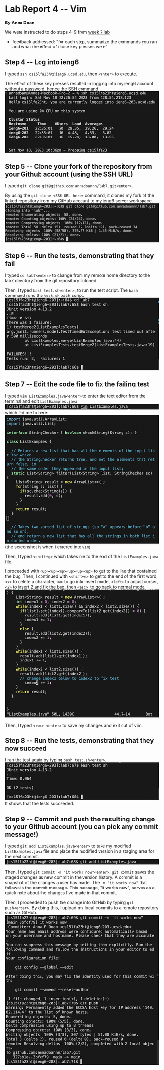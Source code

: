 # Lab Report 4 -- Vim
__By Anna Doan__

We were instructed to do steps 4-9 from [week 7 lab](https://ucsd-cse15l-f23.github.io/week/week7/#week7-lab-report)

- feedback addressed: "for each step, summarize the commands you ran and what the effect of those key presses were"

## Step 4 -- Log into ieng6
I typed `ssh cs15lfa23ht@ieng6.ucsd.edu`, then `<enter>` to execute. 

The effect of these key presses resulted in logging into my ieng6 account without a password, hence the SSH command. 
![image](lab4.png)

## Step 5 -- Clone your fork of the repository from your Github account (using the SSH URL)
I typed `git clone git@github.com:annadoannn/lab7.git<enter>`.

By using the `git clone <SSH URL here>` command, it cloned my fork of the linked repository from my GitHub account to my ieng6 server workspace. 
![image](lab4-git.png)

## Step 6 -- Run the tests, demonstrating that they fail
I typed `cd lab7<enter>` to change from my remote home directory to the lab7 directory from the git repository I cloned. 

Then, I typed `bash test.sh<enter>`, to run the test script. The `bash` command runs the `test.sh` bash script. 
![image](lab4-bash.png)

## Step 7 -- Edit the code file to fix the failing test
I typed `vim ListExamples.java<enter>` to enter the text editor from the terminal and edit `ListExamples.java`:
![image](lab4-vim1.png)
which led me to here:
![image](lab4-vim2.png)
(the screenshot is when I entered into `vim`)

Then, I typed `<shift+g>` which takes me to the end of the `ListExamples.java` file. 

I proceeded with `<up><up><up><up><up><up>` to get to the line that contained the bug. 
Then, I continued with `<shift+e>` to get to the end of the first word, `<x>` to delete a character, `<a>` to go into insert mode, `<left>` to adjust curser, `<2>` to insert 2 and fix the bug, then `<esc> `to go back to normal mode.
![image](lab4-vim3.png)

Then, I typed `<:wq> <enter>` to save my changes and exit out of vim. 

## Step 8 -- Run the tests, demonstrating that they now succeed
I ran the test again by typing `bash test.sh<enter>`. 
![image](lab4-vim4.png)
It shows that the tests succeeded. 


## Step 9 -- Commit and push the resulting change to your Github account (you can pick any commit message!)
I typed `git add ListExamples.java<enter>` to take my modified `ListExamples.java` file and place the modified version in a staging area for the next commit. 
![image](lab4-git1.png)

Then, I typed `git commit -m "it works now"<enter>`. `git commit` saves the staged changes as new commit in the version history. A commit is a snapshot of the changes a user has made. The `-m "it works now"` that follows is the commit message. This message, "it works now", serves as a quick note about the changes I've made in that commit. 

Then, I proceeded to push the change into GitHub by typing `git push<enter>`. By doing this, I upload my local commits to a remote repository such as GitHub.
![image](lab4-git2.png)



